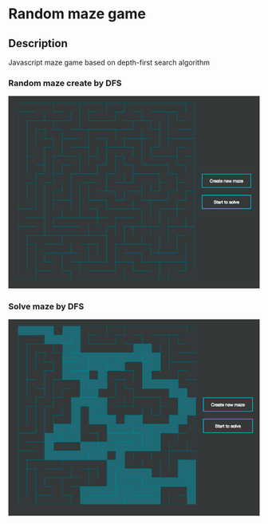 # Random maze game

## Description
Javascript maze game based on depth-first search algorithm

### Random maze create by DFS
![Random maze](https://raw.githubusercontent.com/Graciazl/picture/master/maze_generate.png "Random maze")

### Solve maze by DFS
![Solve maze](https://raw.githubusercontent.com/Graciazl/picture/master/maze_solve.png "Solve maze")
